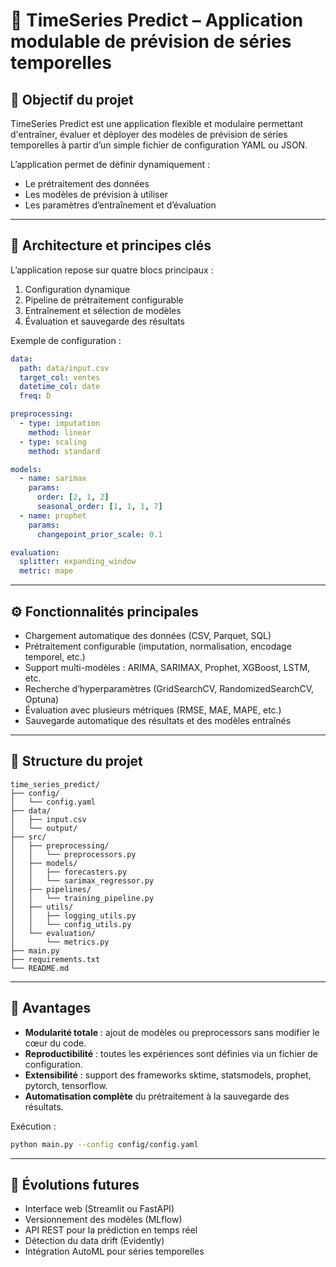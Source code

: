 # 🧠 TimeSeries Predict – Application modulable de prévision de séries temporelles

## 🎯 Objectif du projet
TimeSeries Predict est une application flexible et modulaire permettant d'entraîner, évaluer et déployer des modèles de prévision de séries temporelles à partir d’un simple fichier de configuration YAML ou JSON.

L’application permet de définir dynamiquement :
- Le prétraitement des données
- Les modèles de prévision à utiliser
- Les paramètres d’entraînement et d’évaluation

---

## 🧩 Architecture et principes clés
L’application repose sur quatre blocs principaux :
1. Configuration dynamique
2. Pipeline de prétraitement configurable
3. Entraînement et sélection de modèles
4. Évaluation et sauvegarde des résultats

Exemple de configuration :
```yaml
data:
  path: data/input.csv
  target_col: ventes
  datetime_col: date
  freq: D

preprocessing:
  - type: imputation
    method: linear
  - type: scaling
    method: standard

models:
  - name: sarimax
    params:
      order: [2, 1, 2]
      seasonal_order: [1, 1, 1, 7]
  - name: prophet
    params:
      changepoint_prior_scale: 0.1

evaluation:
  splitter: expanding_window
  metric: mape
```

---

## ⚙️ Fonctionnalités principales
- Chargement automatique des données (CSV, Parquet, SQL)
- Prétraitement configurable (imputation, normalisation, encodage temporel, etc.)
- Support multi-modèles : ARIMA, SARIMAX, Prophet, XGBoost, LSTM, etc.
- Recherche d’hyperparamètres (GridSearchCV, RandomizedSearchCV, Optuna)
- Évaluation avec plusieurs métriques (RMSE, MAE, MAPE, etc.)
- Sauvegarde automatique des résultats et des modèles entraînés

---

## 🧱 Structure du projet
```
time_series_predict/
├── config/
│   └── config.yaml
├── data/
│   ├── input.csv
│   └── output/
├── src/
│   ├── preprocessing/
│   │   └── preprocessors.py
│   ├── models/
│   │   ├── forecasters.py
│   │   └── sarimax_regressor.py
│   ├── pipelines/
│   │   └── training_pipeline.py
│   ├── utils/
│   │   ├── logging_utils.py
│   │   └── config_utils.py
│   └── evaluation/
│       └── metrics.py
├── main.py
├── requirements.txt
└── README.md
```

---

## 🚀 Avantages
- **Modularité totale** : ajout de modèles ou preprocessors sans modifier le cœur du code.
- **Reproductibilité** : toutes les expériences sont définies via un fichier de configuration.
- **Extensibilité** : support des frameworks sktime, statsmodels, prophet, pytorch, tensorflow.
- **Automatisation complète** du prétraitement à la sauvegarde des résultats.

Exécution :
```bash
python main.py --config config/config.yaml
```

---

## 🔮 Évolutions futures
- Interface web (Streamlit ou FastAPI)
- Versionnement des modèles (MLflow)
- API REST pour la prédiction en temps réel
- Détection du data drift (Evidently)
- Intégration AutoML pour séries temporelles
